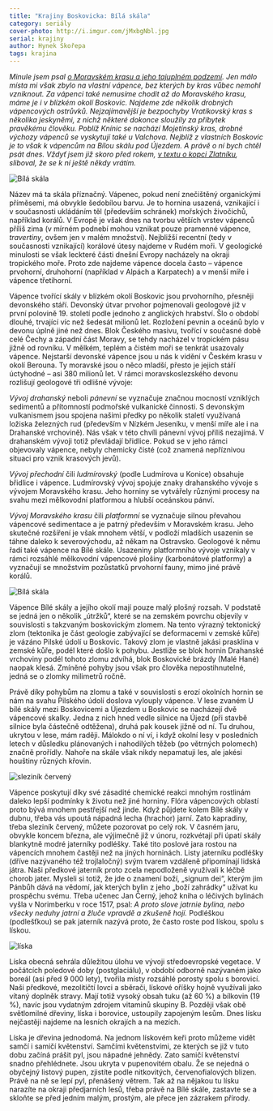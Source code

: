 ```yaml
---
title: "Krajiny Boskovicka: Bílá skála"
category: seriály
cover-photo: http://i.imgur.com/jMxbgNbl.jpg
serial: krajiny
author: Hynek Skořepa
tags: krajina
---
```


*Minule jsem psal [o Moravském krasu a jeho tajuplném podzemí](/clanky/2016/01/holstejn.html). Jen málo místa mi však zbylo na vlastní vápence, bez kterých by kras vůbec nemohl vzniknout. Za vápenci také nemusíme chodit až do Moravského krasu, máme je i v blízkém okolí Boskovic. Najdeme zde několik drobných vápencových ostrůvků. Nejzajímavější je bezpochyby Vratíkovský kras s několika jeskyněmi, z nichž některé dokonce sloužily za příbytek pravěkému člověku. Poblíž Knínic se nachází Mojetínský kras, drobné výchozy vápenců se vyskytují také u Valchova. Nejblíž z vlastních Boskovic je to však k vápencům na Bílou skálu pod Újezdem. A právě o ní bych chtěl psát dnes. Vždyť jsem již skoro před rokem, [v textu o kopci Zlatníku](/clanky/2015/04/zlatnik.html), sliboval, že se k ní ještě někdy vrátím.*

<img src="http://i.imgur.com/8sg3Zci.jpg" alt="Bílá skála" class="img-responsive img-popup" data-author="Hynek Skořepa">

Název má ta skála příznačný. Vápenec, pokud není znečištěný organickými příměsemi, má obvykle šedobílou barvu. Je to hornina usazená, vznikající i v současnosti ukládáním těl (především schránek) mořských živočichů, například korálů. V Evropě je však dnes na tvorbu větších vrstev vápenců příliš zima (v mírném podnebí mohou vznikat pouze pramenné vápence, *travertiny*, ovšem jen v malém množství). Nejbližší recentní (tedy v současnosti vznikající) korálové útesy najdeme v Rudém moři. V geologické minulosti se však leckteré části dnešní Evropy nacházely na okraji tropického moře. Proto zde najdeme vápence docela často – vápence prvohorní, druhohorní (například v Alpách a Karpatech) a v menší míře i vápence třetihorní.

Vápence tvořící skály v blízkém okolí Boskovic jsou prvohorního, přesněji devonského stáří. Devonský útvar prvohor pojmenovali geologové již v první polovině 19. století podle jednoho z anglických hrabství. Šlo o období dlouhé, trvající víc než šedesát milionů let. Rozložení pevnin a oceánů bylo v devonu úplně jiné než dnes. Blok Českého masivu, tvořící v současné době celé Čechy a západní část Moravy, se tehdy nacházel v tropickém pásu jižně od rovníku. V mělkém, teplém a čistém moři se tenkrát usazovaly vápence. Nejstarší devonské vápence jsou u nás k vidění v Českém krasu v okolí Berouna. Ty moravské jsou o něco mladší, přesto je jejich stáří úctyhodné – asi 380 milionů let. V rámci moravskoslezského devonu rozlišují geologové tři odlišné vývoje:

*Vývoj drahanský* neboli *pánevní* se vyznačuje značnou mocností vzniklých sedimentů a přítomností podmořské vulkanické činnosti. S devonským vulkanismem jsou spojena našimi předky po několik staletí využívaná ložiska železných rud (především v Nízkém Jeseníku, v menší míře ale i na Drahanské vrchovině). Nás však v této chvíli pánevní vývoj příliš nezajímá. V drahanském vývoji totiž převládají břidlice. Pokud se v jeho rámci objevovaly vápence, nebyly chemicky čisté (což znamená nepříznivou situaci pro vznik krasových jevů).

*Vývoj přechodní* čili *ludmírovský* (podle Ludmírova u Konice) obsahuje břidlice i vápence. Ludmírovský vývoj spojuje znaky drahanského vývoje s vývojem Moravského krasu. Jeho horniny se vytvářely různými procesy na svahu mezi mělkovodní platformou a hlubší oceánskou pánví.

*Vývoj Moravského krasu* čili *platformní* se vyznačuje silnou převahou vápencové sedimentace a je patrný především v Moravském krasu. Jeho skutečné rozšíření je však mnohem větší, v podloží mladších usazenin se táhne daleko k severovýchodu, až někam na Ostravsko. Geologové k němu řadí také vápence na Bílé skále. Usazeniny platformního vývoje vznikaly v rámci rozsáhlé mělkovodní vápencové plošiny (karbonátové platformy) a vyznačují se množstvím pozůstatků prvohorní fauny, mimo jiné právě korálů. 

<img src="http://i.imgur.com/auIgXPx.jpg" alt="Bílá skála" class="img-responsive img-popup" data-author="Hynek Skořepa">

Vápence Bílé skály a jejího okolí mají pouze malý plošný rozsah. V podstatě se jedná jen o několik „útržků“, které se na zemském povrchu objevily v souvislosti s takzvaným boskovickým zlomem. Na tento výrazný tektonický zlom (tektonika je část geologie zabývající se deformacemi v zemské kůře) je vázáno Pilské údolí u Boskovic. Takový zlom je vlastně jakási prasklina v zemské kůře, podél které došlo k pohybu. Jestliže se blok hornin Drahanské vrchoviny podél tohoto zlomu zdvíhá, blok Boskovické brázdy (Malé Hané) naopak klesá. Zmíněné pohyby jsou však pro člověka nepostihnutelné, jedná se o zlomky milimetrů ročně.

Právě díky pohybům na zlomu a také v souvislosti s erozí okolních hornin se nám na svahu Pilského údolí doslova vylouply vápence. V lese zvaném U bílé skály mezi Boskovicemi a Újezdem u Boskovic se nacházejí dvě vápencové skalky. Jedna z nich hned vedle silnice na Újezd (při stavbě silnice byla částečně odtěžena), druhá pak kousek jižně od ní. Tu druhou, ukrytou v lese, mám raději. Málokdo o ní ví, i když okolní lesy v posledních letech v důsledku plánovaných i nahodilých těžeb (po větrných polomech) značně prořídly. Nahoře na skále však nikdy nepamatuji les, ale jakési houštiny různých křovin.

<img src="http://i.imgur.com/Cymmamk.jpg" alt="sleziník červený" class="img-responsive img-popup" data-author="Hynek Skořepa">

Vápence poskytují díky své zásadité chemické reakci mnohým rostlinám daleko lepší podmínky k životu než jiné horniny. Flóra vápencových oblastí proto bývá mnohem pestřejší než jinde. Když půjdete kolem Bílé skály v dubnu, třeba vás upoutá nápadná lecha (hrachor) jarní. Zato kapradiny, třeba sleziník červený, můžete pozorovat po celý rok. V časném jaru, obvykle koncem března, ale výjimečně již v únoru, rozkvétají při úpatí skály blankytně modré jaterníky podléšky. Také tito poslové jara rostou na vápencích mnohem častěji než na jiných horninách. Listy jaterníku podléšky (dříve nazývaného též trojlaločný) svým tvarem vzdáleně připomínají lidská játra. Naši předkové jaterník proto zcela nepodloženě využívali k léčbě chorob jater. Mysleli si totiž, že jde o znamení boží, „signum dei“, kterým jim Pánbůh dává na vědomí, jak kterých bylin z jeho „boží zahrádky“ užívat ku prospěchu svému. Třeba učenec Jan Černý, jehož kniha o léčivých bylinách vyšla v Norimberku v roce 1517, psal: *A proto slove jatrnie bylina, nebo všecky neduhy jatrní a žluče vpravdě a zkušeně hojí.* Podléškou (podlešťkou) se pak jaterník nazývá proto, že často roste pod lískou, spolu s lískou.

<img src="http://i.imgur.com/DY2hy7M.jpg" alt="líska" class="img-responsive img-popup" data-author="Hynek Skořepa">

Líska obecná sehrála důležitou úlohu ve vývoji středoevropské vegetace. V počátcích poledové doby (postglaciálu), v období odborně nazývaném jako boreál (asi před 9 000 lety), tvořila místy rozsáhlé porosty spolu s borovicí. Naši předkové, mezolitičtí lovci a sběrači, lískové oříšky hojně využívali jako vítaný doplněk stravy. Mají totiž vysoký obsah tuku (až 60 %) a bílkovin (19 %), navíc jsou vydatným zdrojem vitaminů skupiny B. Později však obě světlomilné dřeviny, líska i borovice, ustoupily zapojeným lesům. Dnes lísku nejčastěji najdeme na lesních okrajích a na mezích.

Líska je dřevina jednodomá. Na jednom lískovém keři proto můžeme vidět samčí i samičí květenství. Samčími květenstvími, ze kterých se již v tuto dobu začíná prášit pyl, jsou nápadné jehnědy. Zato samičí květenství snadno přehlédnete. Jsou ukryta v pupenovitém obalu. Že se nejedná o obyčejný listový pupen, zjistíte podle nitkovitých, červenofialových blizen. Právě na ně se lepí pyl, přenášený větrem. Tak až na nějakou tu lísku narazíte na okraji předjarních lesů, třeba právě na Bílé skále, zastavte se a skloňte se před jedním malým, prostým, ale přece jen zázrakem přírody.